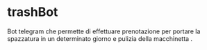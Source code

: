 # trashBot
Bot telegram che permette di effettuare prenotazione per portare la spazzatura in un determinato giorno e pulizia della macchinetta .
